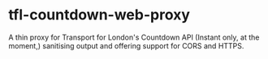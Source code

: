 # tfl-countdown-web-proxy

A thin proxy for Transport for London's Countdown API (Instant only, at the moment,) sanitising output and offering support for CORS and HTTPS.